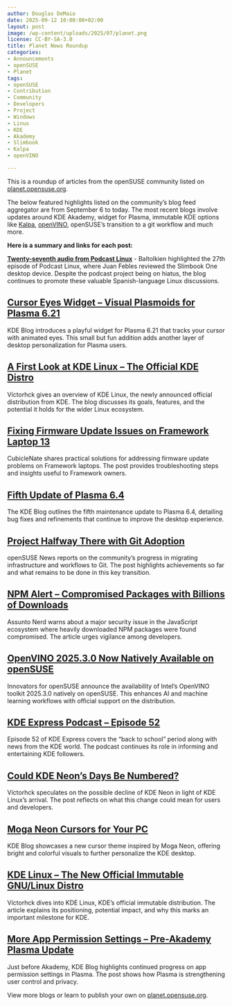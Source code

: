 ```yaml
---
author: Douglas DeMaio 
date: 2025-09-12 10:00:00+02:00
layout: post
image: /wp-content/uploads/2025/07/planet.png
license: CC-BY-SA-3.0
title: Planet News Roundup
categories:
- Announcements
- openSUSE
- Planet
tags:
- openSUSE
- Contribution
- Community
- Developers
- Project
- Windows
- Linux 
- KDE
- Akademy
- Slimbook
- Kalpa
- openVINO

---
```


This is a roundup of articles from the openSUSE community listed on [planet.opensuse.org](https://planet.opensuse.org). 


The below featured highlights listed on the community’s blog feed aggregator are from September 6 to today. The most recent blogs involve updates around KDE Akademy, widget for Plasma, immutable KDE options like [Kalpa](https://kalpadesktop.org/), [openVINO](https://github.com/openvinotoolkit/openvino), openSUSE’s transition to a git workflow and much more. 


**Here is a summary and links for each post:** 


**[Twenty-seventh audio from Podcast Linux](https://www.kdeblog.com/vigesimosetimo-audio-de-podcast-linux-especial-slimbook-one-podcast-linux-27.html)** - Baltolkien highlighted the 27th episode of Podcast Linux, where Juan Febles reviewed the Slimbook One desktop device. Despite the podcast project being on hiatus, the blog continues to promote these valuable Spanish-language Linux discussions.


## [Cursor Eyes Widget – Visual Plasmoids for Plasma 6.21](https://www.kdeblog.com/cursor-eyes-widget-visual-plasmoides-para-plasma-6-21.html) 
KDE Blog introduces a playful widget for Plasma 6.21 that tracks your cursor with animated eyes. This small but fun addition adds another layer of desktop personalization for Plasma users. 


## [A First Look at KDE Linux – The Official KDE Distro](https://victorhckinthefreeworld.com/2025/09/09/un-primer-vistazo-a-kde-linux-la-distro-oficial-de-kde/) 
Víctorhck gives an overview of KDE Linux, the newly announced official distribution from KDE. The blog discusses its goals, features, and the potential it holds for the wider Linux ecosystem. 


## [Fixing Firmware Update Issues on Framework Laptop 13](https://cubiclenate.com/2025/09/09/fixing-firmware-update-issues-on-framework-laptop-13/) 
CubicleNate shares practical solutions for addressing firmware update problems on Framework laptops. The post provides troubleshooting steps and insights useful to Framework owners. 


## [Fifth Update of Plasma 6.4](https://www.kdeblog.com/quinta-actualizacion-de-plasma-6-4.html) 
The KDE Blog outlines the fifth maintenance update to Plasma 6.4, detailing bug fixes and refinements that continue to improve the desktop experience. 


## [Project Halfway There with Git Adoption](https://news.opensuse.org/2025/09/09/project-halway-there-with-git-adoption/) 
openSUSE News reports on the community’s progress in migrating infrastructure and workflows to Git. The post highlights achievements so far and what remains to be done in this key transition. 


## [NPM Alert – Compromised Packages with Billions of Downloads](https://assuntonerd.com.br/2025/09/08/alerta-npm-pacotes-com-bilhoes-de-downloads-comprometidos/) 
Assunto Nerd warns about a major security issue in the JavaScript ecosystem where heavily downloaded NPM packages were found compromised. The article urges vigilance among developers. 


## [OpenVINO 2025.3.0 Now Natively Available on openSUSE](https://innovatorsforopensuse.org/2025/09/08/openvino-2025-3-0-now-natively-available-on-opensuse/) 
Innovators for openSUSE announce the availability of Intel’s OpenVINO toolkit 2025.3.0 natively on openSUSE. This enhances AI and machine learning workflows with official support on the distribution. 


## [KDE Express Podcast – Episode 52](https://www.kdeblog.com/episodio-52-de-kde-express-vuelta-al-cole-y-al-noticiero.html) 
Episode 52 of KDE Express covers the “back to school” period along with news from the KDE world. The podcast continues its role in informing and entertaining KDE followers. 


## [Could KDE Neon’s Days Be Numbered?](https://victorhckinthefreeworld.com/2025/09/08/kde-neon-podria-tener-los-dias-contados/) 
Víctorhck speculates on the possible decline of KDE Neon in light of KDE Linux’s arrival. The post reflects on what this change could mean for users and developers. 


## [Moga Neon Cursors for Your PC](https://www.kdeblog.com/cursores-moga-neon-para-tu-pc.html) 
KDE Blog showcases a new cursor theme inspired by Moga Neon, offering bright and colorful visuals to further personalize the KDE desktop. 


## [KDE Linux – The New Official Immutable GNU/Linux Distro](https://victorhckinthefreeworld.com/2025/09/06/kde-linux-la-nueva-distribucion-de-gnu-linux-inmutable-oficial-de-kde/) 
Víctorhck dives into KDE Linux, KDE’s official immutable distribution. The article explains its positioning, potential impact, and why this marks an important milestone for KDE. 


## [More App Permission Settings – Pre-Akademy Plasma Update](https://www.kdeblog.com/mas-configuracion-de-permisos-de-aplicaciones-edicion-previa-a-la-akademy-esta-semana-en-plasma.html)
Just before Akademy, KDE Blog highlights continued progress on app permission settings in Plasma. The post shows how Plasma is strengthening user control and privacy. 


View more blogs or learn to publish your own on [planet.opensuse.org](https://planet.opensuse.org).

<meta name="openSUSE, Open Source, development, Windows 10 end of support, Linux, secure operating systems, open source, Tumbleweed, KDE, Akademy, Plasma, openVINO, Kalpa" content="HTML,CSS,XML,JavaScript">



